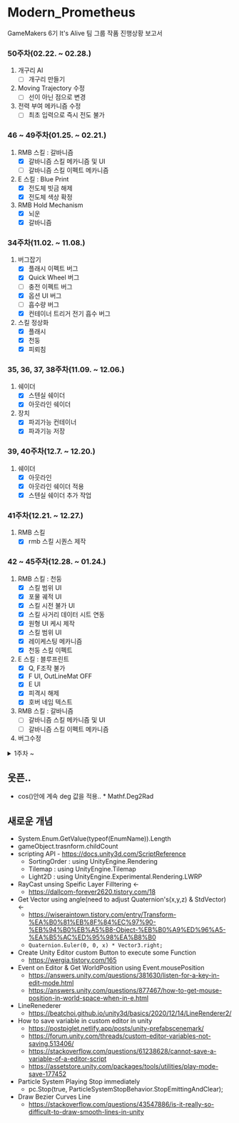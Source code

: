 # Modern_Prometheus 
GameMakers 6기 It's Alive 팀 그룹 작품 진행상황 보고서

### 50주차(02.22. ~ 02.28.)
1. 개구리 AI
   - [ ] 개구리 만들기
  
2. Moving Trajectory 수정
   - [ ] 선이 아닌 점으로 변경
  
3. 전력 부여 메카니즘 수정
   - [ ] 최초 입력으로 즉시 전도 불가

### 46 ~ 49주차(01.25. ~ 02.21.)   
1. RMB 스킬 : 갈바니즘
   - [x] 갈바니즘 스킬 메카니즘 및 UI    
   - [ ] 갈바니즘 스킬 이펙트 메카니즘   

2. E 스킬 : Blue Print
   - [x] 전도체 빗금 해제
   - [x] 전도체 색상 확정
   
3. RMB Hold Mechanism
   - [x] 뇌운
   - [x] 갈바니즘

### 34주차(11.02. ~ 11.08.)  
1. 버그잡기
   - [x] 플래시 이펙트 버그
   - [x] Quick Wheel 버그
   - [ ] 충전 이펙트 버그
   - [x] 옵션 UI 버그
   - [ ] 흡수량 버그
   - [x] 컨테이너 트리거 전기 흡수 버그

2. 스킬 정상화
   - [x] 플래시
   - [x] 천둥
   - [x] 피뢰침
   
### 35, 36, 37, 38주차(11.09. ~ 12.06.)
1. 쉐이더
   - [x] 스텐실 쉐이더
   - [x] 아웃라인 쉐이더

2. 장치
   - [x] 파괴가능 컨테이너
   - [x] 파과기능 저장
   
### 39, 40주차(12.7. ~ 12.20.)
1. 쉐이더
   - [x] 아웃라인
   - [x] 아웃라인 쉐이더 적용
   - [x] 스텐실 쉐이더 추가 작업

### 41주차(12.21. ~ 12.27.)
1. RMB 스킬   
   - [x] rmb 스킬 시퀀스 제작 

### 42 ~ 45주차(12.28. ~ 01.24.)
1. RMB 스킬 : 천둥
   - [x] 스킬 범위 UI
   - [x] 포물 궤적 UI
   - [x] 스킬 시전 불가 UI
   - [x] 스킬 사거리 데이터 시트 연동
   - [x] 원형 UI 케시 제작
   - [x] 스킬 범위 UI
   - [x] 레이케스팅 메카니즘
   - [x] 천둥 스킬 이펙트

2. E 스킬 : 블루프린트
   - [x] Q, F조작 불가
   - [x] F UI, OutLineMat OFF
   - [x] E UI
   - [x] 피격시 해제
   - [x] 호버 네임 텍스트
 
3. RMB 스킬 : 갈바니즘
   - [ ] 갈바니즘 스킬 메카니즘 및 UI  
   - [ ] 갈바니즘 스킬 이펙트 메카니즘  
   
4. 버그수정

<details>
<summary>1주차 ~</summary>
### 1주차(3.16. ~ 3.22.)
1. 플레이어 8방향 이동 구현  
세부내용 : 플레이어의 이동 구현
    - [x] 플레이어 에셋 탐색
    - [x] 플레이어 스크립트 제작
    - [x] 플레이어 컨트롤러 제작
    - [x] 플레이어 인터렉트컨트롤 제작
    - [x] 플레이어 애니메이션 최적화 및 리터치
    
2. 플레이어 테스트 환경 구축  
세부내용 : 플레이어 테스트를 위한 씬과 타일맵 제작
    - [x] PlayerTestScene 제작
    - [x] PlayerTestScene위에 타일맵 배치
    
3. GameManager 제작  
세부내용 : 최상위 매니저 GameManager를 싱글톤으로 제작하여 매니저 환경 구축
    - [x] 싱글톤 GameManager 제작

### 2주차(3.23. ~ 3.29.)
1. Iter , IMetal 전기 전이 메카니즘  
세부내용 : IWater, IMetal 인터페이스 구현하여 Qinteract를 통해 전기 전이 메카니즘 구현
    - [x] IWater interface
    - [x] IMetal interface
    - [x] interactQ 전기 부여 메카니즘 구현

2. IBio 전기 전이 메카니즘  
세부내용 : 전기전이 인터렉트 Q를 이용하여 IBio(Enemy) 테이즈 스킬 구현
    - [x] IBio interface
    - [x] interactQ 테이즈 스킬 구현

3. Interact Q 상호작용 추가 구현  
세부내용 : Interact Q의 상호작용 우선순위 부여, 테이즈 스킬 조건 추가
    - [x] 우선순위 메카니즘 구현
    - [x] 테이즈 스킬 조건 추가
    
4. IElectricity - elecPoint 전기 흡수 메카니즘  
세부내용 : IElectricity interface 제작과 그에 따른 InteractE 흡수 메카니즘
    - [x] IElectricity interface 제작
    - [x] Interact E  흡수 메카니즘 구현

5. IElectricity - ElecPoint GameObject 흡수 Effect  
세부내용 : ElecPoint GameObject 흡수 Effect구현
    - [x] ElecPoint GameObject 제작
    - [x] Interact E를 통한 흡수 Effect 구현(FadeOut)
    
6. 데이터베이스 구축    
세부내용 : 싱글톤을 이용하여 데이터베이스 구축
    - [x] 싱글톤 데이터 베이스 구축
    
7. 엑셀 데이터 로더와 데이터베이스 연동  
세부내용 : 엑셀 데이터 로더를 통해 SkillDataTable 데이터를 스크립터블 오브젝트로 크롤링하여 데이터베이스와 연동
    - [x] 데이터베이스와 크롤링 스크립터블 오브젝트 연동

### 3주차(3.30. ~ 4.5.)
1. 플레이어 상호작용 범위 개선  
세부내용 : 플레이어의 상호작용 범위를 몇가지 테스트용으로 구현  
    - [x] 플레이어의 마지막 입력 벡터 산출
    - [x] 마지막 입력벡터에 따른 반호 상호작용 범위 구현
    - [x] 마지막 입력벡터에 따른 사각형 상호작용 범위 구현
    - [x] 사각형 범위 디버그 조정 변수 설정

2. 오브젝트 풀 시스템 구현  
세부내용 : 전기이펙트를 위한 오브젝트 풀 구현(추후 다른 오브젝트 풀도 추가 예정)  
    - [x] 오브젝트 풀 구현
    - [x] 풀에 전기 이펙트 풀 생성
    
3. 전기이펙트 라이프 타임 관련 스크립트 생성  
세부내용 : 라이프타임에 따른 오브젝트풀 삽입 메카니즘 구현  
    - [x] 라이프타임에 따른 오브젝트풀 반환(삽입) 메카니즘 구현  

4. 물 객체와 전기 전이 상호작용 메카니즘 구현  
세부내용 : 전기 전이 상호작용을 통해 물 위에 전기를 발생  
    - [x] 물 객체 모델 3개 제작
    - [x] 물 객체 전기 전이 메카니즘 구현

### 4주차(4.6. ~ 4.12.)
1. 물 객체와 상호작용 추가작업   
세부내용 : 물 객체와의 상호작용 추가 작업  
    - [x] 전이 전력 소멸 후 전력전이 포인트 초기화
    - [x] 물 객체 위에서의 물 객체와의 상호작용 불가 메카니즘 구현
    - [ ] 중첩전기의 lifeTime 증가 구현  
    - [x] 플레이어 직접전이는 isTransited를 검사하지 않는 버그 수정
    - [x] isTransitedClear Method 버그 수정

2. 물 객체와의 상호작용 테스트  
세부내용 : 다양한 예시를 통한 물 객체 전기전이 테스트  
    - [x] 물 객체 모델 수령 
    - [x] 물 객체 제작
    - [x] 테스트  
    
3. 금속 객체와의 상호작용 구현  
세부내용 : Metal 전기 전이 구현  
ㄴ사전작업 : IMove, Interact F
    - [x] Metal 전기전이 메카니즘 구현
    - [x] 전이가능포인트 초기화 구현
    - [x] 중첩전기 lifeTime 증가 구현
    - [x] 종류별 전기 프리팹 제작
    - [x] 방향별 전기 프리팹 연동
    - [x] Y프레임 파이프 전기 전이 버그 수정
    - [x] 플레이어 직접전이는 isTransited를 검사하지 않는 버그 수정
    - [x] isTransitedClear Method 버그 수정
    - [ ] ~~IMove Interface 구현~~    
    - [ ] ~~Interact F 구현~~  
    - [ ] ~~오브젝트 이동 시, 오브젝트 포인트 재계산 메카니즘 구현~~ 

4. 상호작용 업그레이드   
세부내용 : Water/Metal의 각각의 포인트에서 다른 Interactable Object를 만났을때, 전기 전이가 이뤄지는 메카니즘을 생성  
    - [x] 오브젝트 포인터 별 다른 오브젝트 체크  
    - [x] 물 객체에서의 새로운 오브젝트 발견 시, 전이 메카니즘 구현(mainBody/Dervied 상관없이 전이 발생) 
    - [x] 금속 객체에서의 새로운 오브젝트 발견 시, 전이 메카니즘 구현
    
5. 전기 흡수 메카니즘  
세부내용 : 발생시킨 전이 전기와 그 주변 인근 전기 흡수 메카니즘   
    - [x] 흡수된 전이전기의 주변 전이전기 계산
    - [x] 전기 흡수 메카니즘 개선
    
### 5주차(4.13. ~ 4.19.)
1. 플레이어 이동 관련 버그 수정  
세부내용 : 실행 pc에 따라 이동속도가 상이한 현상을 수정
    - [x] 실행 pc에 따른 이동속도 버그 수정

2. 전기전이 상호작용 개선  
세부내용 : 파이프에서 물로의 전기전이가 비정상적인 경우에 대해 해결  
    - [x] 코드 정리
    - [x] 버그 수정
    - [x] 전이 가능 포인트 초기화 메카니즘 개선
    - [x] 동일 속성 전도체간 전이 메카니즘 구현(금속우선) 
    
3. IMetal Object 프리팹화  
세부내용 : 별다른 설정없이 파이프를 배치  
    - [x] 파이프 형태 프리팹화
    - [x] 자동 피벗 탐색 후 자동 좌표 설정
    - [x] 요청 파이프 프리팹 제작 
    - [ ] ~~Resizable 파이프 제작~~
    
4. 스킬 클래스 생성  
세부 내용 : 스킬 실행에 관여할 스킬 클래스 제작   
    - [x] 스킬 클래스 구현
    
5. 테이저  
세부내용 : 테이저 스킬 보완
    - [x] 테이저 벡터 컨디션 업데이트
    - [x] 스킬 클래스 쿨타임 매니저 연동

6. 이펙트 추가    
세부내용 : 테이저, 천둥, 흡수 ,픽락 시전 이펙트
    - [x] 부여 이펙트
    - [x] 스킬 사용실패 이펙트
    - [x] 테이저 이펙트  
    
7. 레벨 디자인 씬 셋팅  
세부내용 : 기획자를 위한 레벨 디자인씬 기반 시스템 구축
    - [x] 기반시스템 구축

### 6주차(4.20. ~ 4.26.)
1. 스킬 이펙트 결정  
세부내용 : 기획자회의를 통한 이펙트 선정  
    - [x] 실패 이펙트 확정
    - [x] 전이 이펙트 확정
    - [x] 테이저 이펙트 확정
    - [x] 픽락 이펙트 확정
    - [x] 마비 이펙트 확정

2. 스킬 이팩트 적용  
세부내용 : 회의를 통해 결정된 이펙트 적용
    - [x] 실패 이펙트 적용
    - [x] 전이 이펙트 적용
    - [x] 전이 2 water 이펙트 적용
    - [x] 마비 이펙트 적용
    - [x] 테이저 이펙트 적용
    - [x] 픽락온락 이펙트 적용
    - [x] 픽락 이펙트 적용
    - [x] 마비 이펙트 적용

3. 문 오브젝트  
세부내용 : IOpen Interface Door 생성
    - [x] IOpen 인터페이스 생성
    
4. 열쇠 오브젝트
세부내용 : IObtain Interface - key Item 구현
    - [x] IObtain Interface - key Item 구현
    
5. 문과 열쇠 상호작용
세부내용 : 열쇠를 통한 문 잠금 해제
    - [x] 잠금해제

6. 픽락  
세부내용 : 상호작용 PickLock 스킬 구현    
    - [x] PickLock Debug 연출 구현  

7. 전이 사이클 UI  
세부내용 : 인게임에 전이 사이클 수 표시  
    - [x] KeyHoldCycleDebuger 구현
    - [x] 개발 회의를 통한 기획진 설정
    - [x] UI 
  
### 7주차(4.27. ~ 5.3.)
1. 천둥   
세부내용 : 기능 구현을 통한 초안 구현  
    - [ ] ~~초안~~
    - [ ] ~~소음 시스템~~
    
2. PlayerCenterPos 변수 전격 변경  
세부 내용 : 함수의 매개변수로 전달되던 playerCenterPos를 구현된 GameManager.Instance.Player.PlayerCenterPos로 변경하기
    - [x] 변경

3. 스킬 이펙트 다듬기  
세부내용 : 어색한 이펙트 정리 및 디렉토리 정리
    - [x] 테이저
    - [x] 픽락1
    - [x] 픽락2

4. 게임 데이터 저장  
세부내용 : 체크포인트를 통한 게임 데이터 저장 요소와 진행상황  
    - [x] 플레이어 데이터 : 체력, 마나, 
    - [x] 보유스킬
    - [x] 수집목록
    - [x] 스테이지 오브젝트 - 세이브포인트
    - [x] 스테이지 오브젝트 - 열쇠
    - [x] 스테이지 오브젝트 - 문
    - [x] 스테이지 오브젝트 - 에너미
    - [ ] ~~스테이지 해금~~
    - [ ] ~~정제전력~~
    - [ ] ~~도전과제~~
    
5. 게임 데이터 로드  
세부내용 : 게임 데이터 로드 구현 진행상황  
    - [x] 플레이어 데이터 : 체력, 마나 (#1. 리스폰)
    - [x] 플레이어 데이터 : 체력, 마나 (#2. 재시작)
    - [x] 보유스킬
    - [x] 수집목록 
    - [x] 스테이지 오브젝트 - 세이브포인트(Only ReStart)
    - [x] 스테이지 오브젝트 - 열쇠
    - [x] 스테이지 오브젝트 - 문
    - [ ] ~~스테이지 해금~~
    - [ ] ~~정제전력~~
    - [ ] ~~도전과제~~
    
### 8주차(5.4. ~ 5.10.)
1. 게임 데이터 로드  
세부내용 : Json 게임 데이터 로드 구현 진행상황  
    - 플레이어
        - [x] 플레이어 데이터 : 위치
        - [x] 플레이어 데이터 : 체력, 마나 (#1. 리스폰)
        - [x] 플레이어 데이터 : 체력, 마나 (#2. 재시작)
    - 스킬
        - [x] 보유스킬
        - [x] 스킬쿨다운
    - 컬렉션
        - [x] 수집목록 
    - 스테이지 오브젝트
        - [x] 스테이지 오브젝트 - 세이브포인트(Only ReStart)
        - [x] 스테이지 오브젝트 - 열쇠
        - [x] 스테이지 오브젝트 - 문
    - 스테이지 정보
        - [x] 스테이지 해금 정보
    - [ ] ~~정제전력~~
    - [ ] ~~도전과제~~
        
2. 스테이지 클리어 포인트  
세부내용 : 스테이지 클리어 포인트 생성과 구현
    - [x] 스테이지 클리어 포인트 구현
    - [x] 스테이지 해금 업데이트
    - [x] 스테이지 해금 데이터베이스 연동

3. 카메라 트랙킹     
세부내용 : 씨네머신
    - [x] 씨네머신 적용하기
    - [ ] ~~카메라 워크 컷씬, 스크린 셰이크 이란...~~
    - [ ] ~~씨네머신 응용 구현~~
    
 4. 비동기 씬 로드  
 세부내용 : 타이틀씬 - 인게임씬 작업  
    - [x] 타이틀 구현
    - [x] 로딩씬 구현
    - [x] 인게임씬 구현
    - [x] 비동기 씬 로드
    - [x] 새 게임 생성 시, 게임데이터 삭제하기
    
 5. 전기 데미지  
 세부내용 : 초당 전기 데미지 - enemy  
    - [x] 전기 데미지 
    
 6. 소음발생장치
 세부내용 : 전기 프리팹을 통해 소음을 발생시키는 장치 제작
    - [x] 소음발생장치 디버그 구현
    - [x] 소음발생장치 SoundWave 구현
    
7. 브라이드 리소스 적용
세부내용 : 브라이드 리소스 적용하기
    - [x] 피벗 설정
    - [x] 컴포넌트 적용
    - [x] 걷기 애니메이션 연동
    - [ ] ~~공격 애니메이션 연동~~
    
### 9주차(5.11. ~ 5.17.)
1. INGAME 데이터 관리    
세부내용 : 인게임 데이터 관리
    - 스킬
        - [x] 스킬쿨다운
    - 에너미
        - [x] 리로드 리셋 적용
        
2. GAME 데이터 관리   
세부내용 : 게임 데이터 관리
    - 스킬
        - [x] 보유스킬
        - [ ] ~~스킬포인트~~
    - 스테이지 정보
        - [x] 스테이지 해금 정보 저장
        - [ ] ~~스테이지 overWrite 불가~~

3. 문, 열쇠 프리팹  
세부내용 : 새로운 프리팹 생성
    - [x] 문 프리팹 생성
    - [x] 열쇠 프리팹 생성

4. 소음발생 장치  
세부내용 : 소음발생 장치 사운드 웨이브 생성
    - [x] 사운드 웨이브 생성
    - [x] 소음발생장치 리소스 적용
    - [ ] ~~IMetal 상속~~
    
5. 씬 셋업  
세부내용 : 프로토타입 씬 세팅
    - 튜토리얼 씬
        - [x] 튜토리얼 씬 셋업
    - STAGE 1
        - [x] 씬 셋업

6. UI 작업  
세부내용 : player, Skill 정보 노출
    - 플레이어
        - [x] 체력
        - [x] 마나
    - skill
        - [x] Conduction
        - [x] PickLock
        - [x] Taze
        - [x] Drain
    - savePoint
        - [x] 저장 코멘트

7. 해상도 빌드  
세부내용 : 프로토타입 해상도 고정 빌드 방법 모색
    - [x] 해상도 고정 빌드 방법 모색
    
8. 애너미 상태 초기화  
세부내용 : 임시 방편으로? 데이터 저장없이 에너미 상태 초기화
    - [x] 씬 재로드에 따른 에너미 상태 초기화
    
### 10주차(5.18. ~ 5.24.)
1. Steal Key  
세부내용 : Make Stealable Key
    - [x] Steal Key 구현

2. 데이터 동기 로드  
세부내용 : 기반 / 엑셀 → 스킬 → FadeInEffect
    - [x] 동기 로드 구현

3. UI 개선  
세부내용 : 몇 가지 UI를 개선
    - [x] INGAME PANEL : HP, ELELC BAR UI 개선
    - [x] 그림자 적용
    - [x] TITLE SCENE의 전기 이펙트 판넬에 가려지게끔 적용
    - [x] 없는 대상에 대해서 UI INACTIVE 적용
    - [x] ST0, ST1 Scene Manage Button 구현
    - [x] F Interaction available UI

4. 전류 충전 배터리 제작  
세부내용 : 전류 흡수용 배터리 제작
    - [x] 배터리 제작
    - [x] 리소스 적용

5. 버그 관리  
세부내용 : 방역업체 컨텍
    - [x] 전력부여 UI Cancel 버그
    - [x] 픽락 deep condition에 따른 UI ACTIVE
    - [x] 테이저 deep condition에 따른 UI ACTIVE
    - [x] UnLock comment 가운데 정렬
    - [x] 개구리야 그만 울어라 나도 울고싶다
    - [x] 우리 문이 왜그럴까?
    
### 11주차(5.25. ~ 5.31.)
1. E스킬 병합  
세부내용 : E스킬(Drain) → Q스킬 계열로 로직, 키 병합
    - [x] 병합

2. UI 자동화  
세부내용 : UI 자동화에 대한 공부
    - [x] UI Object Auto Bind
    - [x] Function Auto Bind to Button UI Object
    
3. 체크포인트 로직 수정  
세부내용 : 순차 트리거 → Bigger 트리거
    - [x] 로직 수정
    
4. 최적화  
세부내용 : 최적화에 대한 내용 정리 + 빈 이벤트 함수 제거, InVoke() → Coroutine()
    - [x] 최적화 카드 생성
    - [x] Resources 폴더 최적화
    - [x] #define 최적화
    - [x] 하이어라키 최적화
    
5. 물 orig Point Auto Setting  
세부내용 : 자동 좌표설정과 프리팹화
    - [ ] ~~Orig Point Auto Setting~~
    - [ ] ~~프리팹 생성~~
    
6. 버그픽스  
세부내용 : 꾸준하게 버그를 리포트하고 수정
    - [x] 씬 로드 때, 문 애니메이션 소리 재생 수정
    - [x] 씬 로드 때, 트리거 코멘트 출력 수정
    - [x] 씬 로드 때, 플레이어 이동가능 수정
    - [x] 문 세이브 데이터 읽기 
  
### 12주차(6.1. ~ 6.7.)
1. 플레이어 시야 확장  
세부내용 : 마우스를 이용하 FOV확장
    - [x] 구현

2. 버그 수정   
    - [x] 체크포인트 인덱스 순차배치 강제성 제거
    - [x] 스킬 쿨다운 세이브/로드 오류 개선
    
3. etc
    - [x] 클리어 포인트 콜라이더 변경
    - [x] 문 콜라이더 변경
    - [x] 최적화
    - [x] 캔버스 생성 자동화
    - [x] Stage2 생성
  
### 13주차(6.8. ~ 6.14.)
1. 버그 해결
세부내용 : 빌드 전, 버그 수정
    - [x] 클리어 포인트 콜라이더 범위 변경
    - [x] 스킬 쿨다운 세이브 버그

2. 클리어포인트 인덱스의 자율성
세부내용 : 클리어포인트 인덱스 순차 트리거 매커니즘 해소
    - [x] 해소

3. 스테이지별 경과시간 매카니즘  
세부내용 : 스테이지별 경과시간 매카니즘 구현
    - [x] 스킬 쿨다운 세이브 버그로 인한 elapsed Time 구현
    
4. 스텐실 쉐이더(스텐실 버퍼) 구현  
세부내용 : 벽 위에 플레이어 실루엣 오버레이를 위한 스텐실 쉐이더 시스템 구현
    - [x] 2D & 3D Stencil Shader system
    - [ ] ~~URP Stencil Shader system~~
    
### 14주차(6.15. ~ 6.21.)
1. 스텐실 쉐이더(스텐실 버퍼) 구현  
세부내용 : 벽 위에 플레이어 실루엣 오버레이를 위한 스텐실 쉐이더 시스템 구현
    - [ ] URP Stencil Shader system
    
2. DataBase 데이터 로드 단순화
세부내용 : Scene 로드때마다의 불필요한 데이터 ReLoad 매카니즘 개선
    - [x] TitleScene 최초 실행 시에만 고정 데이터 로드 매카니즘 구현
    
3. 버그 해결  
세부내용 : 빌드 전, 버그 수정
    - [x] 벽 소팅 버그 수정

### 15주차(6.22. ~ 6.28.)
1. 스킬 테이블 연동  
세부내용 : 스킬테이블의 참조변수 필드 추가 연동
    - [x] Update skillValues Field

2. 텍스트 테이블 연동  
세부내용 : 언어설정에 따른 텍스트 변동목적의 텍스트 테이블 연동
    - [x] 텍스트 테이블 연동
    - [x] 텍스트 테이블 참조를 통한 UI설정

3. 다이나믹 텍스트 기능 구현  
세부내용 : 색상, 폰트 스타일 적용 방법 구현
    - [x] 고정색과 헥사코드 색상 적용 구현
    - [x] 볼드체와 이태릭채 적용 구현
    <img width="440" alt="StringReference N DynamicTextFont" src="https://user-images.githubusercontent.com/58582985/175847834-69d94fc4-0de4-48f9-a652-a3785034919a.png">
    
### 16주차(6.29. ~ 7.5.)
1. 구글 데이터 시트 연동  
세부내용 : 구글 데이터 시트 연동
    - [x] 연동
    
2. 버그 수정  
세부내용 : 버그
    - [x] 파이프 전력 전이 오류/파이프 콜라이더
    
3. UI  
세부내용 : UI 생성과 자동화
    - [ ] ~~작업보류~~
    
### 17, 18주차(7.6. ~ 7.19.)
1. 목표전기 전이(Elec TargetTransit)  
세부내용 : 목표전기 전이 구현
    - [x] 목표전기 전이 메카니즘 구현
    - [x] 전기 전이 중 버그(잔여 전기량과 관련없이 끊어짐)
    - [x] 목표 트리거 이후 전기 고착 메카니즘 구현 - 물
    
 2. 목표전기 전이 업그레이드  
 세부내용 : 목표전기 전이 업그레이드
    - [x] 멀티 장치 전기전이 메카니즘(최단 거리 장치 트리거) ← 18
    
3. 전력원과 장치  
세부내용 : 장치 구현
    - [x] F상호작용 토글 장치 구현
    - [x] 전력원에 따른 장치 구현
    - [x] 전력원 장치 인스펙터 자동화 ← 18
    - [x] 전력원 장치 회로 구현 메카니즘 ← 18
    - [x] 전기 컨테이너 구현 ← 18
    
4. 기타 작업  
세부내용 : 기타 작업 및 버그 수정  
    - [x] 에너미 피벗 포인트 변경에 따른 에너미 마비이펙트 생성 위치 ← 18
    - [x] elec Flow Sound Stop Mechanism ← 18
    - [x] Elec Trig Device Toggle off Mechanism ← 18
    - [x] soundGenerator device소속으로 편입
    
### 19주차(7.20. ~ 7.26.)
1. 전기변수 조정  
세부내용 : 전기 특성에 따른 변수 조정
    - [x] 전기 유지 시간 통일
    - [x] 전기 전이 속도 감소
    
2. 장치  
세부내용 : 장치관련 업데이트
    - [x] 램프의 장치 편입
    - [x] 램프 - 파워소스 연결
    - [x] IsUsable Device Data Save
  
3. 전력원  
세부내용 : 전력원 관련 업데이트
    - [x] powerSource containAmount Data Save
    - [x] 전력원 전력 부여 제한 메카니즘
    - [x] 장치 전력 부여 이펙트
    - [x] 파워소스 리소스 업데이트
    
4. 물 
세부내용 : 물 매카니즘 리워크
    - [x] 매카니즘과 프리팹 변경
    - [x] 단순 전이
    - [x] 목표전기 전이
    - [x] pipe 2 water 전이
    - [x] water 2 pipe 전이
    
5. 목표전기 전이  
세부내용 : 목표전기 전이 업그레이드
    - [ ] ~~트리거 전기 흡수 메카니즘(라이프타임 조정)~~ (후순위)
    - [ ] ~~전력원과 장치간의 목표전기 전이~~ (후순위)
    - [ ] ~~복합 전도체 위의 장치 목표 전이~~ (후순위)
    - [ ] ~~멀티 장치 최단거리 메카니즘 변경(복합 전도체 위의 멀티 장치)~~ (후순위)
    
6. UI  
세부내용 : 에셋을 활용한 UI작업
    - [x] Input System 변경
    
7. 기타  
세부내용 : 기타 작업 및 버그 슈팅
    - [x] 전력원과 장치 연결 노션 작성
    - [x] 장치, 전력원 배치 방법 노션 작성   
    
### 20주차(7.27. ~ 8.2.)
1. 프리팹  
세부내용 : 회의 내용 반영
    - [x] 파이프
    - [x] 물
    - [x] 상자
    - [x] 전력원
    
2. 전기전이
세부내용 : 버그 수정
    - [x] 타겟 전이 필요량 초과 부여시, 잔가지가 이상한 곳을 튀는 현상
    
3. UI
세부내용 : UI 적용
    - [x] UI 틀 갖추기
    - [x] Title에서 GameStart 연결하기
    - [x] stage Clear Panel
    - [x] Game Eneding Panel
    - [x] Option Panel
    
4. etc  
세부내용 : 등등,,
    - [x] 벽 뒤 light Can't trigger on Player
    - [x] Tazer Vector Checker Mechanism 

### 21주차(8.3. ~ 8.9.)
1. 목표전기 전이
세부내용 : 목표전기 전이 구체화  
    - [x] 트리거 전기 흡수 메카니즘(라이프타임 조정)
    - [x] 전력원과 장치간의 목표전기 전이

2. git Hub
세부내용 : 브랜치 관리  
    - [x] 브랜치 관리
    
### 22주차(8.10. ~ 8.16.)
1. 목표전기 전이
세부내용 : 목표전기 전이 구체화  
    - [x] 전력원과 장치간의 목표전기 전이 
    - [x] 복합 전도체 위의 장치 목표 전이(Water → Pipe)
    - [x] 멀티 장치 최단거리 메카니즘 변경(단순 거리 → 최소 이동 거리)  
    
2. 튜토리얼 최적화  
세부내용 : 스크립터블 오브젝트를 이용한 튜토리얼 메모리 최적화
    - [x] 스크립터블 오브젝트 이용
    
3. 라인렌더러
세부내용 : 라인렌더러 리소스 적용
    - [x] 방안 모색
    - [x] 임시 리소스 적용
    
4. 인게임 리소스
세부내용 : 인게임 리소스 적용
    - [x] 문
    - [x] 문 에니메이션
    - [x] 열쇠
    - [x] 자물쇠 FADE OUT
    
5. 상호작용 개선
세부내용 : 문 잠금 기능 제거
    - [x] 제거

### 23주차(8.17. ~ 8.23.)
1. 목표전기 전이  
세부내용 : 제발 마무리하자..
    - [x] 멀티 장치 & 복합 전도체 목표전기 전이

2. 체크포인트   
세부내용 : 체크포인트 상호작용 방식 수정  
    - [x] HeartEngine
    - [ ] Device
    - [ ] 수정
 
3. 스킬  
세부내용 : 스킬 구현
    - [ ] ~~스킬_구현~~
    
4. 문  
세부내용 : 문 기타 수정 사항
    - [x] Full Open sprite 수정
    - [x] 애니메이션 이벤트 함수 등록
    - [x] lock fade out 시간 조정

5. 기타  
세부내용 : 기타 수정 사항
    - [x] 몇몇 리소스 소팅 장애
    - [x] 파이프 규격화 데이터 수집

### 24주차(8.24. ~ 9.6.)
1. 체크포인트    
세부내용 : 체크포인트 상호작용 방식 수정  
    - [x] HeartEngine
    - [x] Device
    - [x] 수정
    
2. InGame ReSource  
세부내용 : 인게임 리소스 적용
    - [x] 파이프
    - [x] 파워라인
    
### 25주차(8.31. ~ 9.6.)
1. UI  
세부내용 : 플레이어 ui 변경
    - [x] 플레이어 상태
    - [x] 스킬

2. 세이브 포인트  
세부내용 : 추가 설정 변경
    - [x] PowerSourceDevice && IsUsable Device 특이점
    - [x] spawn Position 수정
    - [x] 리스폰 포인트 갱신 comment
    
3. 인게임 리소스 적용  
세부내용 : 리소스 적용
    - [x] 심장엔진
    - [x] 부활장치

4. 기타  
세부내용 : 기타사항
    - [x] 문 버그
    - [x] 전기 소팅 버그

### 26주차(9.7. ~ 9.13.)
1. UI  
세부내용 : skill Description  
    - [x] Hover Tip : Skill Description
    
 2. 스킬 이펙트 추가  
 세부내용 : 스킬 이펙트 추가
    - [x] 흡수
    - [x] 충전
    
3. 기타
세부내용 : 기타사항
    - [x] 개구리 IObtain → IContainer
    - [x] 플리커링 해결 방법 모색
    
### 27, 28주차(9.14. ~ 9.27.)
1. UI  
세부내용 : skill Description  
    - [x] Hover tip window Design   
    - [x] Hover Tip window Bug  
    - [x] Add Skill Name into hoverTip window   
    
2. Canvas  
세부내용 : 캔버스 병합 및 hotKey 적용
    - [x] 캔버스 병합(playerCanvas : tmp, inGameCanvas)
    - [x] hotKey : esc, j, mouseMidBtn
  
3. Skill Effect  
세부내용 : 스킬 이펙트 점검
    - [x] 은폐시 스킬 이펙트 표시 막기  
    - [x] 새로운 흡수 이펙트 
    - [x] 팔로잉 이펙트 : 충전, 실패
    - [ ] ~~이펙트 버그 - 충전~~
    - [x] 이펙트 버그 - 실패
     
4. 상호작용 메카니즘  
세부내용 : 상호작용 범위 변경
    - [x] 상하
    - [x] 좌우
 
5. 기타  
세부내용 : 기타사항
    - [x] 파이프 리소스 변경
    - [x] 파이프 - 전기 소팅 버그 
    - [x] 컨테이너 레이어 
    
### 29주차(9.28. ~ 10.4.)
1. 전기 흡수  
세부내용 : 전기 흡수 관련 버그수정
    - [x] 전기 흡수 메카니즘 변경
    - [ ] 컨테이너 전기 흡수 버그
    - [x] w2p targetting transit 버그
    
2. 스킬 시스템  
세부내용 : 스킬 시스템 유틸 함수 추가
    - [x] 스킬 획득 메카니즘
    - [x] 스킬 레벨업 메카니즘
    - [x] 스킬 시스템 최적화
    
3. 스킬 구현  
세부내용 : 신규 스킬 구현
    - [ ] 천둥
    - [ ] 플레시

4. RMB 스킬 UI  
세부내용 : RMB스킬 관련 UI
    - [x] 스킬 UI
    
5. 스킬 시스템  
세부내용 : 스킬 발동 메카니즘 변경
    - [x] 은폐중 스킬 사용 가능 조건 추가
    - [x] 은폐중 이동 방지 메카니즘 변경
    
6. 기타  
세부내용 : 기타사항
    - [x] 상호작용 관련 변수 코드 정리
    - [x] 상호작용 범위 변경


### 30주차(10.5. ~ 10.11.)
1. 스킬   
세부내용 : 신규 스킬 구현
    - [ ] 천둥
    - [ ] 플레시

2. 스킬 UI  
세부내용 : Quick Wheel Skill Panel
    - [x] UI 형성
    - [x] 버튼 애니메이션
    - [x] 버튼 메카니즘 
    
3. 컷신  
세부내용 : 컷신 어시스트
    - [x] signal script
    - [x] 컷신 어시스트
    
4. 기타  
세부내용 : 기타사항
    - [x] 전력 부여 이펙트 - glow effect 제거
    - [x] 위쪽 상호작용 범위 1.6f → 1.2f


### 31, 32주차(10.12. ~ 10.25.)
1. 스킬   
세부내용 : 신규 스킬 구현
    - [x] 천둥 
    - [x] 플레시
    - [x] 피뢰침
    
2. 컷신  
세부내용 : 컷신 어시스트
    - [x] 새로운 컷신 재생 메카니즘 - IToggle
    - [x] 새로운 컷신 재생 메카니즘 - IMetal
    
3. 스킬 이펙트  
세부내용 : 스킬 이펙트 협업
    - [x] 천둥
    - [x] 플래시
    - [x] 피뢰침
    
4. 스킬포인트  
세부내용 : 임시 스킬 습득 방식
    - [x] 스킬 포인트 프리팹 구현
    
5. 기타  
세부내용 : 기타사항 및 버그
    - [ ] Quick Wheel 버그
    - [ ] 흡수 이펙트 버그
    - [ ] 옵션 UI 버그
    - [ ] 흡수량 버그
    - [ ] 컨테이너 트리거 전기 흡수 버그

### 33주차(10.26. ~ 11.01.)  
휴식  

-------------------

## 기억에 남는 작업
0. TeamWork
   - Git Manager
1. Optimazing  
   - circle Size cached  
   - object pooling  
   - 프로파일링 - 리지드바디, 콜라이더. 바디타입    
2. Math  
   - LineRenderer : Draw Parabolic skill trajectory(Math - Mathf.sin)  
   - Get Deg from V3 (Mathf, Quaternion)  
3. Tech  
   - UI 에셋 구매하여 남의 코드를 읽고 맛에 따라 적용  
4. New Tech  
   - Shdaer : StencilShader
   - LineRenderer : ExecuteInEditMode on Script   
   - coroutine 동기로드 / async - await 비동기   
5. Creativity  
   - Player FOV Expansion 
   
</details>

## 웃픈..
- cos()안에 계속 deg 값을 적용..  * Mathf.Deg2Rad

## 새로운 개념
- System.Enum.GetValue(typeof(EnumName)).Length  
- gameObject.trasnform.childCount  
- scripting API - https://docs.unity3d.com/ScriptReference
    - SortingOrder : using UnityEngine.Rendering
    - Tilemap : using UnityEngine.Tilemap
    - Light2D : using UnityEngine.Experimental.Rendering.LWRP
- RayCast unsing Speific Layer Filltering   ←
    - https://dallcom-forever2620.tistory.com/18
- Get Vector using angle(need to adjust Quaternion's(x,y,z) & StdVector)    ←
    - https://wiseraintown.tistory.com/entry/Transform-%EA%B0%81%EB%8F%84%EC%97%90-%EB%94%B0%EB%A5%B8-Object-%EB%B0%A9%ED%96%A5-%EA%B5%AC%ED%95%98%EA%B8%B0
    - `Quaternion.Euler(0, 0, x) * Vector3.right;`
- Create Unity Editor custom Button to execute some Function
    - https://wergia.tistory.com/165
- Event on Editor & Get WorldPosition using Event.mousePosition
    - https://answers.unity.com/questions/381630/listen-for-a-key-in-edit-mode.html
    - https://answers.unity.com/questions/877467/how-to-get-mouse-position-in-world-space-when-in-e.html
- LineRenederer
    - https://beatchoi.github.io/unity3d/basics/2020/12/14/LineRenderer2/
- How to save variable in custom editor in unity
    - https://postpiglet.netlify.app/posts/unity-prefabscenemark/
    - https://forum.unity.com/threads/custom-editor-variables-not-saving.513406/
    - https://stackoverflow.com/questions/61238628/cannot-save-a-variable-of-a-editor-script
    - https://assetstore.unity.com/packages/tools/utilities/play-mode-save-177452
- Particle System Playing Stop immediately
    - pc.Stop(true, ParticleSystemStopBehavior.StopEmittingAndClear);
- Draw Bezier Curves Line
    - https://stackoverflow.com/questions/43547886/is-it-really-so-difficult-to-draw-smooth-lines-in-unity
